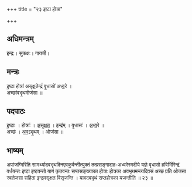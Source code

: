 +++
title = "२३ इष्टा होत्रा"

+++
## अधिमन्त्रम्
इन्द्रः। सुकक्षः। गायत्री।

## मन्त्रः
इ॒ष्टा होत्रा॑ असृक्ष॒तेन्द्रं॑ वृ॒धासो॑ अध्व॒रे ।  
अच्छा॑वभृ॒थमोज॑सा ॥

## पदपाठः
इ॒ष्टाः । होत्राः॑ । अ॒सृ॒क्ष॒त॒ । इन्द्र॑म् । वृ॒धासः॑ । अ॒ध्व॒रे ।  
अच्छ॑ । अ॒व॒ऽभृ॒थम् । ओज॑सा ॥

## भाष्यम्
अपांजग्मिरिति सामर्थ्यादवभृथदिनएवकुर्वन्तीत्युक्तं तत्प्रसङ्गादाह-अध्वरेस्मदीये यज्ञे वृधासो हविर्भिरिन्द्रं वर्धयन्तः इष्टा इष्टवन्तो यागं कृतवन्तः सप्तसङ्ख्याका होत्राः होत्रका अवभृथमन्त्यदिवसं अच्छ प्रति ओजसा स्वतेजसा सहिता इन्द्रमसृक्षत विसृजन्ति । यावदवभृथं सप्तहोत्रका यजन्तीति ॥ २३ ॥